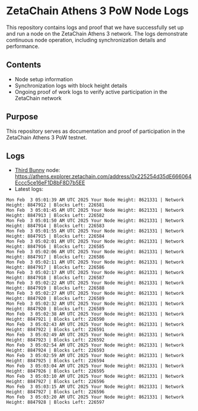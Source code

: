 # ZetaChain Athens 3 PoW Node Logs
This repository contains logs and proof that we have successfully set up and run a node on the ZetaChain Athens 3 network. The logs demonstrate continuous node operation, including synchronization details and performance.

## Contents
- Node setup information
- Synchronization logs with block height details
- Ongoing proof of work logs to verify active participation in the ZetaChain network

## Purpose
This repository serves as documentation and proof of participation in the ZetaChain Athens 3 PoW testnet.

## Logs

- [Third Bunny](https://thirdbunny.xyz/) node: https://athens.explorer.zetachain.com/address/0x225254d35dE666064Eccc5ce16eF1D8bF8D7b5EE
- Latest logs:
```
Mon Feb  3 05:01:39 AM UTC 2025 Your Node Height: 8621331 | Network Height: 8847912 | Blocks Left: 226581
Mon Feb  3 05:01:45 AM UTC 2025 Your Node Height: 8621331 | Network Height: 8847913 | Blocks Left: 226582
Mon Feb  3 05:01:50 AM UTC 2025 Your Node Height: 8621331 | Network Height: 8847914 | Blocks Left: 226583
Mon Feb  3 05:01:55 AM UTC 2025 Your Node Height: 8621331 | Network Height: 8847915 | Blocks Left: 226584
Mon Feb  3 05:02:01 AM UTC 2025 Your Node Height: 8621331 | Network Height: 8847916 | Blocks Left: 226585
Mon Feb  3 05:02:06 AM UTC 2025 Your Node Height: 8621331 | Network Height: 8847917 | Blocks Left: 226586
Mon Feb  3 05:02:11 AM UTC 2025 Your Node Height: 8621331 | Network Height: 8847917 | Blocks Left: 226586
Mon Feb  3 05:02:17 AM UTC 2025 Your Node Height: 8621331 | Network Height: 8847918 | Blocks Left: 226587
Mon Feb  3 05:02:22 AM UTC 2025 Your Node Height: 8621331 | Network Height: 8847919 | Blocks Left: 226588
Mon Feb  3 05:02:27 AM UTC 2025 Your Node Height: 8621331 | Network Height: 8847920 | Blocks Left: 226589
Mon Feb  3 05:02:32 AM UTC 2025 Your Node Height: 8621331 | Network Height: 8847920 | Blocks Left: 226589
Mon Feb  3 05:02:38 AM UTC 2025 Your Node Height: 8621331 | Network Height: 8847921 | Blocks Left: 226590
Mon Feb  3 05:02:43 AM UTC 2025 Your Node Height: 8621331 | Network Height: 8847922 | Blocks Left: 226591
Mon Feb  3 05:02:49 AM UTC 2025 Your Node Height: 8621331 | Network Height: 8847923 | Blocks Left: 226592
Mon Feb  3 05:02:54 AM UTC 2025 Your Node Height: 8621331 | Network Height: 8847924 | Blocks Left: 226593
Mon Feb  3 05:02:59 AM UTC 2025 Your Node Height: 8621331 | Network Height: 8847925 | Blocks Left: 226594
Mon Feb  3 05:03:04 AM UTC 2025 Your Node Height: 8621331 | Network Height: 8847926 | Blocks Left: 226595
Mon Feb  3 05:03:10 AM UTC 2025 Your Node Height: 8621331 | Network Height: 8847927 | Blocks Left: 226596
Mon Feb  3 05:03:15 AM UTC 2025 Your Node Height: 8621331 | Network Height: 8847927 | Blocks Left: 226596
Mon Feb  3 05:03:20 AM UTC 2025 Your Node Height: 8621331 | Network Height: 8847928 | Blocks Left: 226597
```
